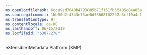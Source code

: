 ```yaml
---
ms.openlocfilehash: 6cca9ed7048b4793885b71f151fb36405c84a85a
ms.sourcegitcommit: 1bb00d2f4343e73ae8d58668f02297a3cf10a4c1
ms.translationtype: HT
ms.contentlocale: de-DE
ms.lasthandoff: 06/15/2019
ms.locfileid: "63877278"
---
```

eXtensible Metadata Platform (XMP)